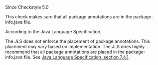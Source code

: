 Since Checkstyle 5.0

This check makes sure that all package annotations are in the package-info.java file.

According to the Java Language Specification.

The JLS does not enforce the placement of package annotations. This placement may vary based on implementation. The JLS does highly recommend that all package annotations are placed in the package-info.java file. See [ Java Language Specification, section 7.4.1][Java Language Specification_ section 7.4.1].


[Java Language Specification_ section 7.4.1]: https://docs.oracle.com/javase/specs/jls/se8/html/jls-7.html#jls-7.4.1